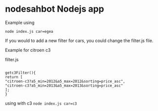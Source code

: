 # nodesahbot Nodejs app


Example using

`node index.js car=egea`

If you would to add a new filter for cars, you could change the filter.js file.

Example for citroen c3 

filter.js
````JS

getc3Filter(){
return [
"citroen-c3?a5_min=2012&a5_max=2012&sorting=price_asc",
"citroen-c3?a5_min=2013&a5_max=2013&sorting=price_asc"
];
}
````

using with c3 
`node index.js car=c3`
